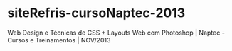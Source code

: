 # siteRefris-cursoNaptec-2013
Web Design e Técnicas de CSS + Layouts Web com Photoshop | Naptec - Cursos e Treinamentos | NOV/2013

